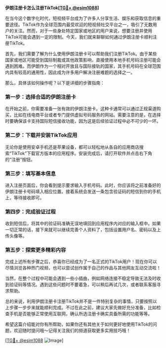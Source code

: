 **伊朗注册卡怎么注册TikTok[[TG💪+ @esim1088](https://t.me/s/esim1088)]**

在当今这个数字化时代，短视频平台成为了许多人分享生活、娱乐和获取信息的重要途径。TikTok作为全球范围内最受欢迎的短视频社交平台之一，吸引了无数用户的关注。然而，对于一些身处特定国家或地区的用户来说，想要注册并使用TikTok可能会遇到一定的限制。今天，我们就来聊聊如何通过伊朗注册卡顺利注册TikTok。

首先，我们需要了解为什么使用伊朗注册卡可以帮助我们注册TikTok。由于某些国家或地区可能受到国际制裁或其他政策影响，直接使用本地手机号码注册可能会遇到困难。而伊朗作为一个相对开放且与国际接轨的国家，其手机号码在全球范围内具有较高的通用性，因此成为许多用户解决注册难题的选择之一。

那么，具体该如何操作呢？以下是详细的步骤指南：

### 第一步：选择合适的伊朗注册卡

在开始之前，你需要准备一张有效的伊朗注册卡。这种卡通常可以通过正规渠道购买，比如在线电商平台或者专门提供虚拟号码服务的网站。需要注意的是，在选择时要确保该卡支持国际短信接收功能，因为这是后续验证过程中必不可少的一环。

### 第二步：下载并安装TikTok应用

无论你是使用安卓手机还是苹果设备，都可以轻松地从各自的应用商店搜索“TikTok”下载官方版本的应用程序。安装完成后，请打开软件并点击右下角的“注册”按钮。

### 第三步：填写基本信息

进入注册页面后，你会看到提示要求输入手机号码。此时，你应该将之前准备好的伊朗注册卡号码填入相应位置。接着系统会发送一条包含验证码的短信到你的手机上，等待接收即可。

### 第四步：完成验证过程

收到短信后，将其中的验证码准确无误地填回到应用程序内对应的输入框中。如果一切正常的话，接下来就可以继续完善个人资料了，包括设置用户名、密码以及上传头像等。

### 第五步：探索更多精彩内容

完成上述所有步骤之后，恭喜你已经成为了一名正式的TikTok用户！现在你可以尽情浏览各种热门视频，也可以尝试创作属于自己的作品与其他网友互动交流啦！

当然，在整个过程中可能会遇到一些小插曲，例如网络连接不稳定导致无法及时收到验证码等情况。遇到这些问题时不要着急，可以稍后再试几次，或者联系客服寻求帮助。

总的来说，利用伊朗注册卡注册TikTok并不是一件特别复杂的事情，只要按照以上步骤一步步来就能顺利完成。不过在此之前，建议大家先做好充分准备，比如检查手机是否能够正常使用互联网，确认所选注册卡确实具备所需的功能等等。

希望这篇介绍能对你有所帮助，如果你还有其他关于如何更好地使用TikTok的问题，欢迎随时提问哦～记得关注我们的频道获取更多实用技巧哦！

[[TG💪+ @esim1088](https://t.me/s/esim1088) ![Image](https://i.postimg.cc/4NQfJmqS/Snipaste-2025-05-13-00-14-12.png)]
